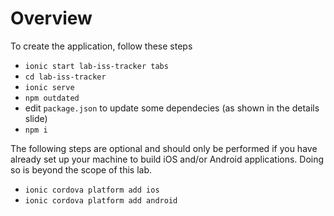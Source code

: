 # Overview

To create the application, follow these steps

- `ionic start lab-iss-tracker tabs`
- `cd lab-iss-tracker`
- `ionic serve`
- `npm outdated`
- edit `package.json` to update some dependecies (as shown in the details slide)
- `npm i`

The following steps are optional and should only be performed if you have already set up your machine to build iOS and/or Android applications. Doing so is beyond the scope of this lab.

- `ionic cordova platform add ios`
- `ionic cordova platform add android`
